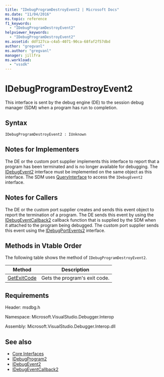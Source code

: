 ```yaml
---
title: "IDebugProgramDestroyEvent2 | Microsoft Docs"
ms.date: "11/04/2016"
ms.topic: reference
f1_keywords:
  - "IDebugProgramDestroyEvent2"
helpviewer_keywords:
  - "IDebugProgramDestroyEvent2"
ms.assetid: ddf127ca-c4a5-4071-90ca-68faf2f57dbd
author: "gregvanl"
ms.author: "gregvanl"
manager: jillfra
ms.workload:
  - "vssdk"
---
```

# IDebugProgramDestroyEvent2
This interface is sent by the debug engine (DE) to the session debug manager (SDM) when a program has run to completion.

## Syntax

```
IDebugProgramDestroyEvent2 : IUnknown
```

## Notes for Implementers
 The DE or the custom port supplier implements this interface to report that a program has been terminated and is no longer available for debugging. The [IDebugEvent2](../../../extensibility/debugger/reference/idebugevent2.md) interface must be implemented on the same object as this interface. The SDM uses [QueryInterface](/cpp/atl/queryinterface) to access the `IDebugEvent2` interface.

## Notes for Callers
 The DE or the custom port supplier creates and sends this event object to report the termination of a program. The DE sends this event by using the [IDebugEventCallback2](../../../extensibility/debugger/reference/idebugeventcallback2.md) callback function that is supplied by the SDM when it attached to the program being debugged. The custom port supplier sends this event using the [IDebugPortEvents2](../../../extensibility/debugger/reference/idebugportevents2.md) interface.

## Methods in Vtable Order
 The following table shows the method of `IDebugProgramDestroyEvent2`.

|Method|Description|
|------------|-----------------|
|[GetExitCode](../../../extensibility/debugger/reference/idebugprogramdestroyevent2-getexitcode.md)|Gets the program's exit code.|

## Requirements
 Header: msdbg.h

 Namespace: Microsoft.VisualStudio.Debugger.Interop

 Assembly: Microsoft.VisualStudio.Debugger.Interop.dll

## See also
- [Core Interfaces](../../../extensibility/debugger/reference/core-interfaces.md)
- [IDebugProgram2](../../../extensibility/debugger/reference/idebugprogram2.md)
- [IDebugEvent2](../../../extensibility/debugger/reference/idebugevent2.md)
- [IDebugEventCallback2](../../../extensibility/debugger/reference/idebugeventcallback2.md)